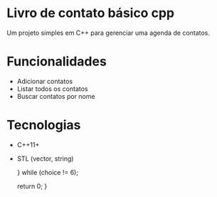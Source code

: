 # Livro de contato básico cpp

Um projeto simples em C++ para gerenciar uma agenda de contatos.

# Funcionalidades

- Adicionar contatos
- Listar todos os contatos
- Buscar contatos por nome

# Tecnologias

- C++11+
- STL (vector, string)

    } while (choice != 6);

    return 0;
}
